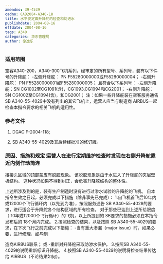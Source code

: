 ```yaml
---
amendno: 39-4539
cadno: CAD2004-A340-18
title: 水平安定面升降舵的检查和防进水
publishdate: 2004-08-16
effdate: 2004-08-16
tags: A340
categories: 华东管理局
author: 徐逸乐
---
```


### 适用范围 
空客A340-200，A340-300飞机系列，经审定的所有型号、系列号，装有以下件号的升降舵：
-左侧升降舵： PN F55280000000或F55280000004；
-右侧升降舵： PN F55280000001或F55280000005； 且符合以下系列号：
-左侧升降舵：SN CG1002至CG1091(含)，CG1093,CG1094和CG2001；
-右侧升降舵： SN CG1002至CG1094(含)，和CG2001； 注：如果一些升降舵装在空客服务通告 SB A340-55-4029中没有列出的其它飞机上，运营人应当与制造商 AIRBUS一起检查本指令要求的相关飞机的适用性。

### 参考文件
1. DGAC F-2004-118; 

2. SB A340-55-4029及其后续经批准的修订版。

### 原因、措施和规定 运营人在进行定期维护检查时发现在右侧升降舵靠近内侧作动筒连
接接头区域的顶部蒙皮有脱胶现象。 该脱胶现象是由于水进入了升降舵的夹层壁板结构。   这种状况如果不得到纠正，会危害升降舵结构的整体性。 
  
上述所涉及到的是，装有生产制造时没有进行过渗水试验的升降舵的飞机。 
自本指令生效之日起，必须完成以下措施（除非事先已完成）： 
   1.自飞机首飞后10年内或12000个飞行循环内（以先到为准），按照服务通告 SB A340-55-4029的要求，进行适合于升降舵各个结构区域的所有检查。 
对于那些已达到上述所给限度（ 10年或12000个飞行循环）的飞机，以上所提到的 SB要求的措施必须在本指令发布后的 18个月内完成。 
   2.按照检查的结果，以及按照 SB A340-55-4029的要求，在下次飞行之前完成以下措施： -当有重大渗漏（major issue）时，如果必要，进行修理，或与制

造商AIRBUS联系； 或 -重新对升降舵采取防渗水保护。 
   3.按照SB A340-55-4029的说明重新标识升降舵。 
   4.按照SB A340-55-4029的说明将检查结果传达给 AIRBUS（不论结果如何）。
